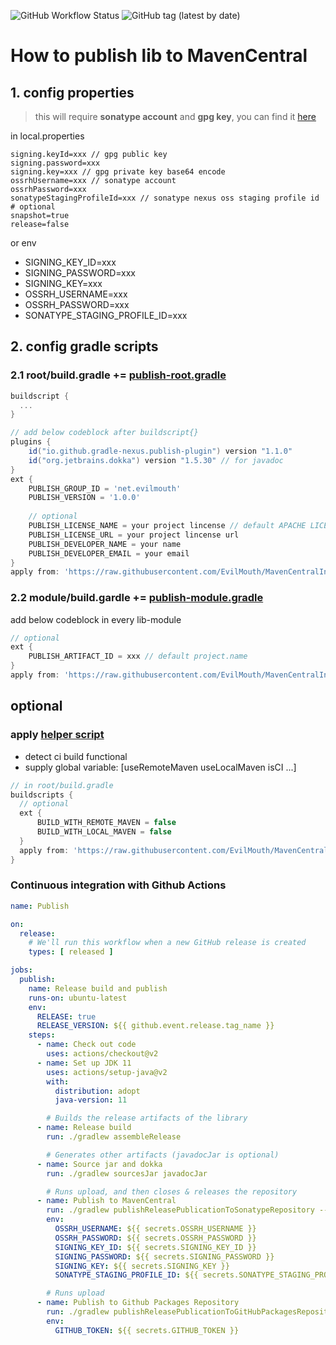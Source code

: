 ![GitHub Workflow Status](https://img.shields.io/github/workflow/status/evilmouth/mavencentralinstruction/Publish%20Snapshot)
![GitHub tag (latest by date)](https://img.shields.io/github/v/tag/evilmouth/mavencentralinstruction?label=latest_tag)

# How to publish lib to MavenCentral

## 1. config properties

> this will require **sonatype account** and **gpg key**, you can find it [here](https://getstream.io/blog/publishing-libraries-to-mavencentral-2021/)

in local.properties

```properties
signing.keyId=xxx // gpg public key
signing.password=xxx
signing.key=xxx // gpg private key base64 encode
ossrhUsername=xxx // sonatype account
ossrhPassword=xxx
sonatypeStagingProfileId=xxx // sonatype nexus oss staging profile id
# optional
snapshot=true
release=false
```

or env

- SIGNING_KEY_ID=xxx
- SIGNING_PASSWORD=xxx
- SIGNING_KEY=xxx
- OSSRH_USERNAME=xxx
- OSSRH_PASSWORD=xxx
- SONATYPE_STAGING_PROFILE_ID=xxx

## 2. config gradle scripts

### 2.1 root/build.gradle += [publish-root.gradle](https://github.com/EvilMouth/MavenCentralInstruction/blob/2.1.0/scripts/publish-root.gradle)

```groovy
buildscript {
  ...
}

// add below codeblock after buildscript{}
plugins {
    id("io.github.gradle-nexus.publish-plugin") version "1.1.0"
    id("org.jetbrains.dokka") version "1.5.30" // for javadoc
}
ext {
    PUBLISH_GROUP_ID = 'net.evilmouth'
    PUBLISH_VERSION = '1.0.0'
    
    // optional
    PUBLISH_LICENSE_NAME = your project lincense // default APACHE LICENSE, VERSION 2.0
    PUBLISH_LICENSE_URL = your project lincense url
    PUBLISH_DEVELOPER_NAME = your name
    PUBLISH_DEVELOPER_EMAIL = your email
}
apply from: 'https://raw.githubusercontent.com/EvilMouth/MavenCentralInstruction/2.1.0/scripts/publish-root.gradle'
```

### 2.2 module/build.gardle += [publish-module.gradle](https://github.com/EvilMouth/MavenCentralInstruction/blob/2.1.0/scripts/publish-module.gradle)

add below codeblock in every lib-module

```groovy
// optional
ext {
    PUBLISH_ARTIFACT_ID = xxx // default project.name
}
apply from: 'https://raw.githubusercontent.com/EvilMouth/MavenCentralInstruction/2.1.0/scripts/publish-module.gradle'
```

## optional

### apply [helper script](https://github.com/EvilMouth/MavenCentralInstruction/blob/2.1.0/scripts/helper.gradle)

- detect ci build functional
- supply global variable: [useRemoteMaven useLocalMaven isCI ...]

```groovy
// in root/build.gradle
buildscripts {
  // optional
  ext {
      BUILD_WITH_REMOTE_MAVEN = false
      BUILD_WITH_LOCAL_MAVEN = false
  }
  apply from: 'https://raw.githubusercontent.com/EvilMouth/MavenCentralInstruction/2.1.0/scripts/helper.gradle'
}
```

### Continuous integration with Github Actions

```yml
name: Publish

on:
  release:
    # We'll run this workflow when a new GitHub release is created
    types: [ released ]

jobs:
  publish:
    name: Release build and publish
    runs-on: ubuntu-latest
    env:
      RELEASE: true
      RELEASE_VERSION: ${{ github.event.release.tag_name }}
    steps:
      - name: Check out code
        uses: actions/checkout@v2
      - name: Set up JDK 11
        uses: actions/setup-java@v2
        with:
          distribution: adopt
          java-version: 11

        # Builds the release artifacts of the library
      - name: Release build
        run: ./gradlew assembleRelease

        # Generates other artifacts (javadocJar is optional)
      - name: Source jar and dokka
        run: ./gradlew sourcesJar javadocJar

        # Runs upload, and then closes & releases the repository
      - name: Publish to MavenCentral
        run: ./gradlew publishReleasePublicationToSonatypeRepository --max-workers 1 closeAndReleaseSonatypeStagingRepository
        env:
          OSSRH_USERNAME: ${{ secrets.OSSRH_USERNAME }}
          OSSRH_PASSWORD: ${{ secrets.OSSRH_PASSWORD }}
          SIGNING_KEY_ID: ${{ secrets.SIGNING_KEY_ID }}
          SIGNING_PASSWORD: ${{ secrets.SIGNING_PASSWORD }}
          SIGNING_KEY: ${{ secrets.SIGNING_KEY }}
          SONATYPE_STAGING_PROFILE_ID: ${{ secrets.SONATYPE_STAGING_PROFILE_ID }}

        # Runs upload
      - name: Publish to Github Packages Repository
        run: ./gradlew publishReleasePublicationToGitHubPackagesRepository
        env:
          GITHUB_TOKEN: ${{ secrets.GITHUB_TOKEN }}
```
